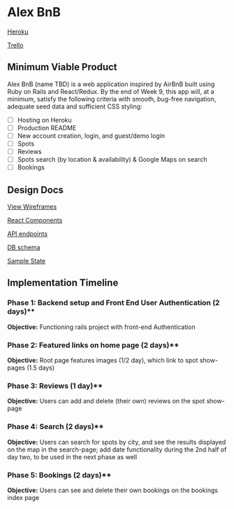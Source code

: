 # Alex BnB

[Heroku](http://heroku.com)

[Trello](https://trello.com/b/OubwossE/full-stack)

## Minimum Viable Product

Alex BnB (name TBD) is a web application inspired by AirBnB built using Ruby on Rails and React/Redux. By the end of Week 9, this app will, at a minimum, satisfy the following criteria with smooth, bug-free navigation, adequate seed data and sufficient CSS styling:

- [ ] Hosting on Heroku
- [ ] Production README
- [ ] New account creation, login, and guest/demo login
- [ ] Spots
- [ ] Reviews
- [ ] Spots search (by location & availability) & Google Maps on search
- [ ] Bookings

## Design Docs

[View Wireframes](wireframes)

[React Components](/component-hierarchy.md)

[API endpoints](api-endpoints.md)

[DB schema](schema.md)

[Sample State](sample-state.md)

## Implementation Timeline

### Phase 1: Backend setup and Front End User Authentication (2 days)**

**Objective:** Functioning rails project with front-end Authentication

### Phase 2: Featured links on home page (2 days)**

**Objective:** Root page features images (1/2 day), which link to spot show-pages (1.5 days)

### Phase 3: Reviews (1 day)**

**Objective:** Users can add and delete (their own) reviews on the spot show-page

### Phase 4: Search (2 days)**

**Objective:** Users can search for spots by city, and see the results displayed on the map in the search-page; add date functionality during the 2nd half of day two, to be used in the next phase as well

### Phase 5: Bookings (2 days)**

**Objective:** Users can see and delete their own bookings on the bookings index page
